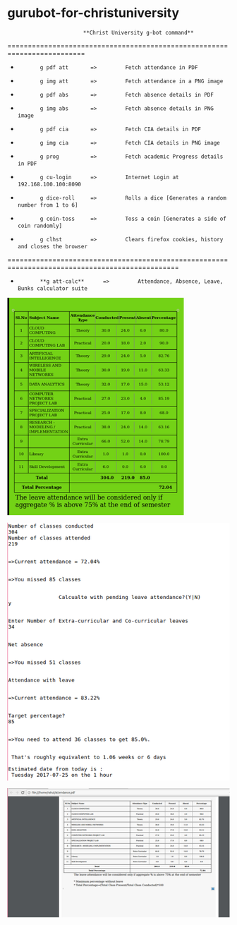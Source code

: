 # gurubot-for-christuniversity

							**Christ University g-bot command**
=========================================================================
*			 g pdf att		 => 		Fetch attendance in PDF

* 			 g img att 		 => 		Fetch attendance in a PNG image

* 			 g pdf abs 		 => 		Fetch absence details in PDF
	
*  			 g img abs		 =>			Fetch absence details in PNG image

*  			 g pdf cia 		 => 		Fetch CIA details in PDF

* 			 g img cia 		 => 		Fetch CIA details in PNG image

* 			 g prog    		 => 		Fetch academic Progress details in PDF

*			 g cu-login		 =>			Internet Login at 192.168.100.100:8090

*			 g dice-roll	 =>			Rolls a dice [Generates a random number from 1 to 6]

*			 g coin-toss     => 		Toss a coin [Generates a side of coin randomly]

*			 g clhst		 => 		Clears firefox cookies, history and closes the browser
================================================================================================

*			 **g att-calc**		 =>			Attendance, Absence, Leave, Bunks calculator suite


![PNG Attendance](https://raw.githubusercontent.com/llk23r/gurubot-for-christuniversity/master/guru/sample/attendance.png)

![Terminal Bot](https://raw.githubusercontent.com/llk23r/gurubot-for-christuniversity/master/guru/sample/attendancebot.png)

![PDF Attendance](https://raw.githubusercontent.com/llk23r/gurubot-for-christuniversity/master/guru/sample/attpdf.png)
